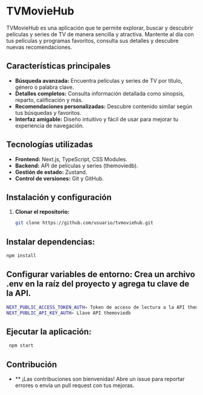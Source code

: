 # TVMovieHub

TVMovieHub es una aplicación que te permite explorar, buscar y descubrir películas y series de TV de manera sencilla y atractiva. Mantente al día con tus películas y programas favoritos, consulta sus detalles y descubre nuevas recomendaciones.

## Características principales

- **Búsqueda avanzada:** Encuentra películas y series de TV por título, género o palabra clave.
- **Detalles completos:** Consulta información detallada como sinopsis, reparto, calificación y más.
- **Recomendaciones personalizadas:** Descubre contenido similar según tus búsquedas y favoritos.
- **Interfaz amigable:** Diseño intuitivo y fácil de usar para mejorar tu experiencia de navegación.

## Tecnologías utilizadas

- **Frontend:** Next.js, TypeScript, CSS Modules.
- **Backend:** API de películas y series (themoviedb).
- **Gestión de estado:** Zustand.
- **Control de versiones:** Git y GitHub.

## Instalación y configuración

1. **Clonar el repositorio:**
   ```bash
   git clone https://github.com/usuario/tvmoviehub.git

## Instalar dependencias:
   ```bash
   npm install
   ```
## Configurar variables de entorno: Crea un archivo .env en la raíz del proyecto y agrega tu clave de la API.
   ```bash
  NEXT_PUBLIC_ACCESS_TOKEN_AUTH= Token de acceso de lectura a la API themoviedb
  NEXT_PUBLIC_API_KEY_AUTH= Llave API themoviedb
   ```
## Ejecutar la aplicación:
   ```bash
    npm start
   ```
## Contribución
- ** ¡Las contribuciones son bienvenidas! Abre un issue para reportar errores o envía un pull request con tus mejoras.

